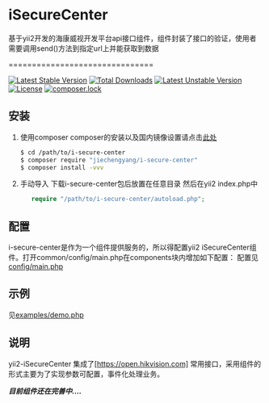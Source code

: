 # iSecureCenter

基于yii2开发的海康威视开发平台api接口组件，组件封装了接口的验证，使用者需要调用send()方法到指定url上并能获取到数据

===============================

[![Latest Stable Version](https://poser.pugx.org/jiechengyang/i-secure-center/v/stable)](https://packagist.org/packages/jiechengyang/i-secure-center)
[![Total Downloads](https://poser.pugx.org/jiechengyang/i-secure-center/downloads)](https://packagist.org/packages/jiechengyang/i-secure-center)
[![Latest Unstable Version](https://poser.pugx.org/jiechengyang/i-secure-center/v/unstable)](https://packagist.org/packages/jiechengyang/i-secure-center)
[![License](https://poser.pugx.org/jiechengyang/i-secure-center/license)](https://packagist.org/packages/jiechengyang/i-secure-center)
[![composer.lock](https://poser.pugx.org/jiechengyang/i-secure-center/composerlock)](https://packagist.org/packages/jiechengyang/i-secure-center)

安装
---------------
1. 使用composer
     composer的安装以及国内镜像设置请点击[此处](http://www.phpcomposer.com/)
     
     ```bash
     $ cd /path/to/i-secure-center
     $ composer require "jiechengyang/i-secure-center"
     $ composer install -vvv
     ```
2. 手动导入
    下载i-secure-center包后放置在任意目录
    然后在yii2 index.php中
    ```php
       require "/path/to/i-secure-center/autoload.php";
    ```
 

配置
-------------
i-secure-center是作为一个组件提供服务的，所以得配置yii2 iSecureCenter组件。打开common/config/main.php在components块内增加如下配置：
配置见[config/main.php](config/main.php)

示例
-------------
见[examples/demo.php](examples/demo.php)


说明
-------------
yii2-iSecureCenter 集成了[https://open.hikvision.com]
常用接口，采用组件的形式主要为了实现参数可配置，事件化处理业务。

**_目前组件还在完善中...._**